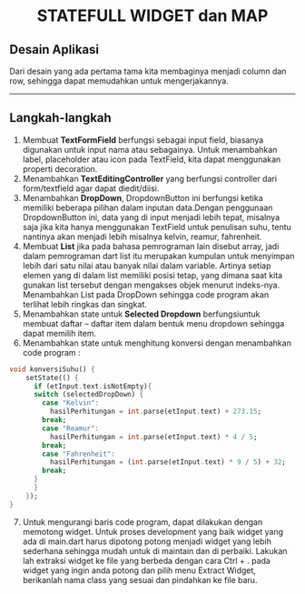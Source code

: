 <center><h1><b>STATEFULL WIDGET dan MAP</b></h1></center>

## Desain Aplikasi
Dari desain yang ada pertama tama kita membaginya menjadi column dan row, sehingga dapat memudahkan untuk mengerjakannya. 

<hr>

## Langkah-langkah

1. Membuat <b>TextFormField</b> berfungsi sebagai input field, biasanya digunakan untuk input nama atau sebagainya. Untuk menambahkan label, placeholder atau icon pada TextField, kita dapat menggunakan properti decoration.
2. Menambahkan <b>TextEditingController</b> yang berfungsi controller dari form/textfield agar dapat diedit/diisi.
3. Menambahkan <b>DropDown</b>, DropdownButton ini berfungsi ketika memiliki beberapa pilihan dalam inputan data.Dengan penggunaan DropdownButton ini, data yang di input menjadi lebih tepat, misalnya saja jika kita hanya menggunakan TextField untuk penulisan suhu, tentu nantinya akan menjadi lebih misalnya kelvin, reamur, fahrenheit.
4. Membuat <b>List</b> jika pada bahasa pemrograman lain disebut array, jadi dalam pemrograman dart list itu merupakan kumpulan untuk menyimpan lebih dari satu nilai atau banyak nilai dalam variable. Artinya setiap elemen yang di dalam list memiliki posisi tetap, yang dimana saat kita gunakan list tersebut dengan mengakses objek menurut indeks-nya.
Menambahkan List pada DropDown sehingga code program akan terlihat lebih ringkas dan singkat.
5. Menambahkan state untuk <b>Selected Dropdown</b> berfungsiuntuk membuat daftar – daftar item dalam bentuk menu dropdown sehingga dapat memilih item.
6. Menambahkan state untuk menghitung konversi dengan menambahkan code program : 
```dart
void konversiSuhu() {
    setState(() {
      if (etInput.text.isNotEmpty){
      switch (selectedDropDown) {
        case "Kelvin":
          hasilPerhitungan = int.parse(etInput.text) + 273.15;
        break;
        case "Reamur":
          hasilPerhitungan = int.parse(etInput.text) * 4 / 5;
        break;
        case "Fahrenheit":
          hasilPerhitungan = (int.parse(etInput.text) * 9 / 5) + 32;
        break;
      }
      }
    });
}
```
7. Untuk mengurangi baris code program, dapat dilakukan dengan memotong widget. Untuk proses development yang baik widget yang ada di main.dart harus dipotong potong menjadi widget yang lebih sederhana sehingga mudah untuk di maintain dan di perbaiki. Lakukan lah extraksi widget ke file yang berbeda dengan cara Ctrl + . pada widget yang ingin anda potong dan pilih menu Extract Widget, berikanlah nama class yang sesuai dan pindahkan ke file baru.